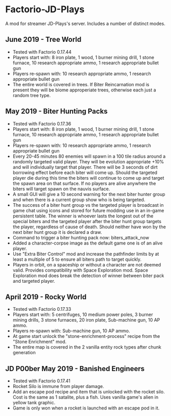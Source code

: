 # Factorio-JD-Plays


A mod for streamer JD-Plays's server. Includes a number of distinct modes.

June 2019 - Tree World
---------

- Tested with Factorio 0.17.44
- Players start with: 8 iron plate, 1 wood, 1 burner mining drill, 1 stone furnace, 10 research appropriate ammo, 1 research appropriate bullet gun
- Players re-spawn with: 10 research appropriate ammo, 1 research appropriate bullet gun
- The entire world is covered in trees. If Biter Reincarnation mod is present they will be biome approperiate trees, otherwise each just a random tree type.

May 2019 - Biter Hunting Packs
---------

- Tested with Factorio 0.17.36
- Players start with: 8 iron plate, 1 wood, 1 burner mining drill, 1 stone furnace, 10 research appropriate ammo, 1 research appropriate bullet gun
- Players re-spawn with: 10 research appropriate ammo, 1 research appropriate bullet gun
- Every 20-45 minutes 80 enemies will spawn in a 100 tile radius around a randomly targeted valid player. They will be evolution appropriate +10% and will individually target that player. There will be 3 seconds of dirt borrowing effect before each biter will come up. Should the targeted player die during this time the biters will continue to come up and target the spawn area on that surface. If no players are alive anywhere the biters will target spawn on the nauvis surface.
- A small GUI will give a 10 second warning for the next biter hunter group and when there is a current group show who is being targeted.
- The success of a biter hunt group vs the targeted player is broadcast in game chat using icons and stored for future modding use in an in-game persistent table. The winner is whoever lasts the longest out of the special biters and the targeted player after the biter hunt group targets the player, regardless of cause of death. Should neither have won by the next biter hunt group it is declared a draw.
- Command to trigger a biter hunting pack now: biters_attack_now
- Added a character-corpse image as the default game one is of an alive player.
- Use "Extra Biter Control" mod and increase the pathfinder limits by at least a multiple of 5 to ensure all biters path to target quickly.
- Players in orbit, on a spaceship or without a character are not deemed valid. Provides compatibility with Space Exploration mod. Space Exploration mod does break the detection of winner between biter pack and targeted player.

April 2019 - Rocky World
-----------

- Tested with Factorio 0.17.33
- Players start with: 5 centrifuges, 10 medium power poles, 3 burner mining drills, 3 stone furnaces, 20 iron plate, Sub-machine gun, 10 AP ammo.
- Players re-spawn with: Sub-machine gun, 10 AP ammo.
- At game start unlock the "stone-enrichment-process" recipe from the "Stone Enrichment" mod.
- The entire map is covered in the 2 vanilla entity rock types after chunk generation

JD P00ber May 2019 - Banished Engineers
------------------

- Tested with Factorio 0.17.41
- Rocket Silo is immune from player damage.
- Add an escape pod recipe and item that is unlocked with the rocket silo. Cost is the same as 1 satalite, plus a fish. Uses vanilla game's alien in yellow tank graphic.
- Game is only won when a rocket is launched with an escape pod in it.